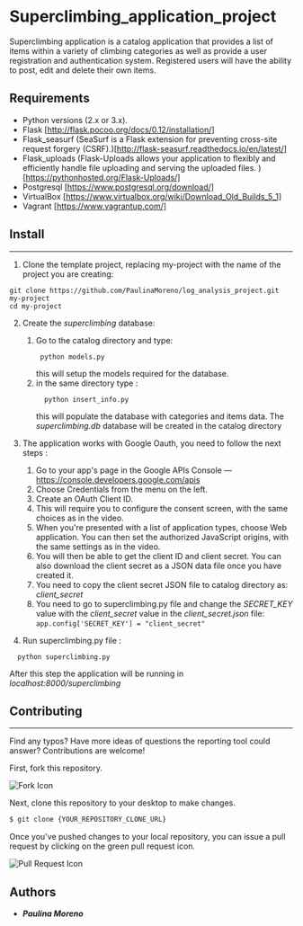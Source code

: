 # Superclimbing_application_project

Superclimbing application is a catalog application that provides a list of items within a variety of climbing categories as well as provide a user registration and authentication system. Registered users will have the ability to post, edit and delete their own items.

## Requirements
* Python versions (2.x or 3.x).
* Flask [http://flask.pocoo.org/docs/0.12/installation/]
* Flask_seasurf (SeaSurf is a Flask extension for preventing cross-site request forgery (CSRF).)[http://flask-seasurf.readthedocs.io/en/latest/]
* Flask_uploads (Flask-Uploads allows your application to flexibly and efficiently handle file uploading and serving the uploaded files. )      [https://pythonhosted.org/Flask-Uploads/]
* Postgresql [https://www.postgresql.org/download/]
* VirtualBox [https://www.virtualbox.org/wiki/Download_Old_Builds_5_1]
* Vagrant [https://www.vagrantup.com/]

## Install
--------
1. Clone the template project, replacing my-project with the name of the project you are creating:
```
git clone https://github.com/PaulinaMoreno/log_analysis_project.git my-project
cd my-project
```
2. Create the *superclimbing* database:
   1. Go to the catalog directory and type:
      ```
       python models.py
      ```
      this will setup the models required for the database.
   2. in the same directory type :
       ```
         python insert_info.py
       ```
       this will populate the database with categories and items data. The *superclimbing.db* database will be created in the catalog directory

3. The application works with Google Oauth, you need to follow the next steps :
    1. Go to your app's page in the Google APIs Console — https://console.developers.google.com/apis
    2. Choose Credentials from the menu on the left.
    3. Create an OAuth Client ID.
    4. This will require you to configure the consent screen, with the same choices as in the video.
    5. When you're presented with a list of application types, choose Web application. You can then set the authorized JavaScript origins,
    with the same settings as in the video.
    6. You will then be able to get the client ID and client secret. You can also download the client secret as a JSON data file once you have created it.
    7. You need to copy the client secret JSON file to catalog directory as: *client_secret*
    8. You need to go to superclimbing.py file and change the *SECRET_KEY* value with the  *client_secret* value in the *client_secret.json* file:
                          ```
                          app.config['SECRET_KEY'] = "client_secret"
                          ```

4. Run superclimbing.py file :
  ```
    python superclimbing.py
  ```
After this step the application will be running in *localhost:8000/superclimbing*
## Contributing
------------
Find any typos? Have more ideas of questions the reporting tool could answer? Contributions are welcome!

First, fork this repository.

![Fork Icon](images/fork-icon.png)

Next, clone this repository to your desktop to make changes.

```sh
$ git clone {YOUR_REPOSITORY_CLONE_URL}
```

Once you've pushed changes to your local repository, you can issue a pull request by clicking on the green pull request icon.

![Pull Request Icon](images/pull-request-icon.png)


Authors
----------------
* ***Paulina Moreno***
